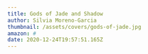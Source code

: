 ```yaml
---
title: Gods of Jade and Shadow
author: Silvia Moreno-Garcia
thumbnail: /assets/covers/gods-of-jade.jpg
amazon: #
date: 2020-12-24T19:57:51.165Z
---
```

